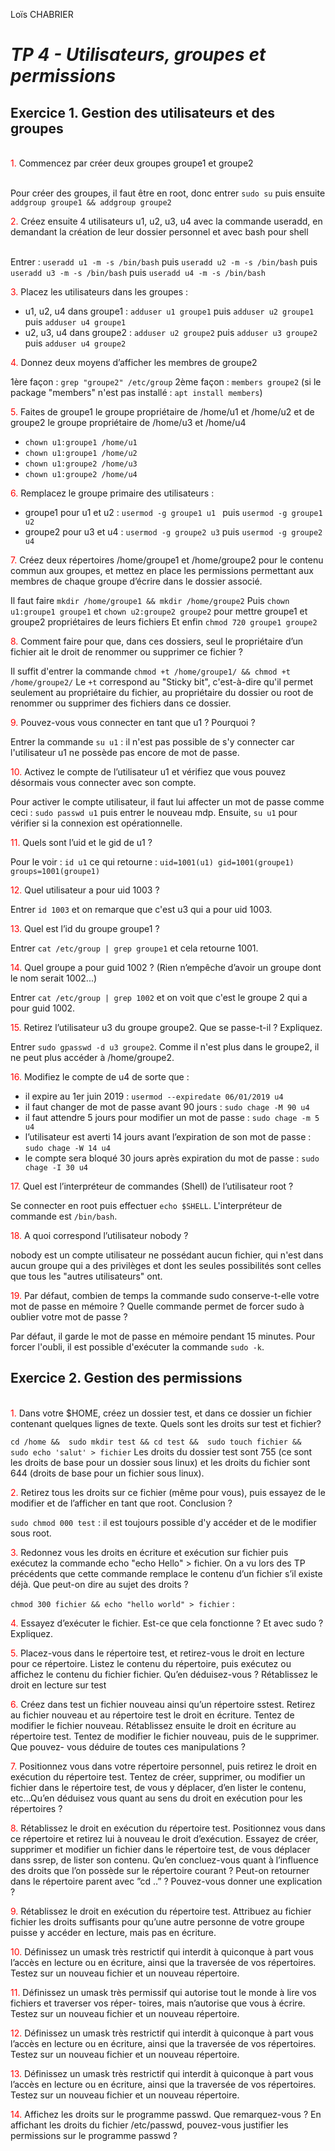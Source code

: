 Loïs CHABRIER

# _TP 4 - Utilisateurs, groupes et permissions_

## Exercice 1. Gestion des utilisateurs et des groupes

<br>
<span style='color:red'>1.</span> Commencez par créer deux groupes groupe1 et groupe2
</span>

<br>Pour créer des groupes, il faut être en root, donc entrer `sudo su` puis ensuite `addgroup groupe1 && addgroup groupe2`

<span style='color:red'>2.</span> Créez ensuite 4 utilisateurs u1, u2, u3, u4 avec la commande useradd, en demandant la création de
leur dossier personnel et avec bash pour shell

<br>Entrer : `useradd u1 -m -s /bin/bash` puis `useradd u2 -m -s /bin/bash` puis `useradd u3 -m -s /bin/bash` puis `useradd u4 -m -s /bin/bash`

<span style='color:red'>3.</span> Placez les utilisateurs dans les groupes :
- u1, u2, u4 dans groupe1 : `adduser u1 groupe1` puis `adduser u2 groupe1` puis `adduser u4 groupe1`
- u2, u3, u4 dans groupe2 : `adduser u2 groupe2` puis `adduser u3 groupe2` puis `adduser u4 groupe2`

<span style='color:red'>4.</span> Donnez deux moyens d’afficher les membres de groupe2

1ère façon : `grep "groupe2" /etc/group`
2ème façon : `members groupe2` (si le package "members" n'est pas installé : `apt install members`)

<span style='color:red'>5.</span> Faites de groupe1 le groupe propriétaire de /home/u1 et /home/u2 et de groupe2 le groupe propriétaire
de /home/u3 et /home/u4

 - `chown u1:groupe1 /home/u1`
 - `chown u1:groupe1 /home/u2` 
 - `chown u1:groupe2 /home/u3` 
 - `chown u1:groupe2 /home/u4` 

<span style='color:red'>6.</span> Remplacez le groupe primaire des utilisateurs :
- groupe1 pour u1 et u2 : `usermod -g groupe1 u1 ` puis `usermod -g groupe1 u2`
- groupe2 pour u3 et u4 : `usermod -g groupe2 u3` puis `usermod -g groupe2 u4`

<span style='color:red'>7.</span> Créez deux répertoires /home/groupe1 et /home/groupe2 pour le contenu commun aux groupes, et
mettez en place les permissions permettant aux membres de chaque groupe d’écrire dans le dossier
associé.

Il faut faire `mkdir /home/groupe1 && mkdir /home/groupe2`
Puis `chown u1:groupe1 groupe1` et `chown u2:groupe2 groupe2` pour mettre groupe1 et groupe2 propriétaires de leurs fichiers
Et enfin `chmod 720 groupe1 groupe2`

<span style='color:red'>8.</span> Comment faire pour que, dans ces dossiers, seul le propriétaire d’un fichier ait le droit de renommer
ou supprimer ce fichier ?

Il suffit d'entrer la commande `chmod +t /home/groupe1/ && chmod +t /home/groupe2/`
Le `+t` correspond au "Sticky bit", c'est-à-dire qu'il permet seulement au propriétaire du fichier, au propriétaire du dossier ou root de renommer ou supprimer des fichiers dans ce dossier.

<span style='color:red'>9.</span> Pouvez-vous vous connecter en tant que u1 ? Pourquoi ?

Entrer la commande `su u1` : il n'est pas possible de s'y connecter car l'utilisateur u1 ne possède pas encore de mot de passe.

<span style='color:red'>10.</span> Activez le compte de l’utilisateur u1 et vérifiez que vous pouvez désormais vous connecter avec son
compte.

Pour activer le compte utilisateur, il faut lui affecter un mot de passe comme ceci : `sudo passwd u1` puis entrer le nouveau mdp.
Ensuite, `su u1` pour vérifier si la connexion est opérationnelle.

<span style='color:red'>11.</span> Quels sont l’uid et le gid de u1 ?

Pour le voir : `id u1` ce qui retourne : `uid=1001(u1) gid=1001(groupe1) groups=1001(groupe1)`

<span style='color:red'>12.</span> Quel utilisateur a pour uid 1003 ?

Entrer `id 1003` et on remarque que c'est u3 qui a pour uid 1003.

<span style='color:red'>13.</span> Quel est l’id du groupe groupe1 ?

Entrer `cat /etc/group | grep groupe1` et cela retourne 1001.

<span style='color:red'>14.</span> Quel groupe a pour guid 1002 ? (Rien n’empêche d’avoir un groupe dont le nom serait 1002...)

Entrer `cat /etc/group | grep 1002` et on voit que c'est le groupe 2 qui a pour guid 1002.

<span style='color:red'>15.</span> Retirez l’utilisateur u3 du groupe groupe2. Que se passe-t-il ? Expliquez.

Entrer `sudo gpasswd -d u3 groupe2`. Comme il n'est plus dans le groupe2, il ne peut plus accéder à /home/groupe2.

<span style='color:red'>16.</span> Modifiez le compte de u4 de sorte que :
 - il expire au 1er juin 2019 : `usermod --expiredate 06/01/2019 u4`
 - il faut changer de mot de passe avant 90 jours : `sudo chage -M 90 u4`
 - il faut attendre 5 jours pour modifier un mot de passe : `sudo chage -m 5 u4`
 - l’utilisateur est averti 14 jours avant l’expiration de son mot de passe : `sudo chage -W 14 u4`
 - le compte sera bloqué 30 jours après expiration du mot de passe : `sudo chage -I 30 u4`

<span style='color:red'>17.</span> Quel est l’interpréteur de commandes (Shell) de l’utilisateur root ?

Se connecter en root puis effectuer `echo $SHELL`. L'interpréteur de commande est `/bin/bash`.

<span style='color:red'>18.</span> A quoi correspond l’utilisateur nobody ?

nobody est un compte utilisateur ne possédant aucun fichier, qui n'est dans aucun groupe qui a des privilèges et dont les seules possibilités sont celles que tous les "autres utilisateurs" ont.

<span style='color:red'>19.</span> Par défaut, combien de temps la commande sudo conserve-t-elle votre mot de passe en mémoire ?
Quelle commande permet de forcer sudo à oublier votre mot de passe ?

Par défaut, il garde le mot de passe en mémoire pendant 15 minutes.
Pour forcer l'oubli, il est possible d'exécuter la commande `sudo -k`.

## Exercice 2. Gestion des permissions

<br>
<span style='color:red'>1.</span> Dans votre $HOME, créez un dossier test, et dans ce dossier un fichier contenant quelques lignes de texte. Quels sont les droits sur test et fichier?
</span>

`cd /home &&  sudo mkdir test && cd test &&  sudo touch fichier &&  sudo echo 'salut' > fichier`
Les droits du dossier test sont 755 (ce sont les droits de base pour un dossier sous linux) et les droits du fichier sont 644 (droits de base pour un fichier sous linux).

<span style='color:red'>2.</span> Retirez tous les droits sur ce fichier (même pour vous), puis essayez de le modifier et de l’afficher en tant que root. Conclusion ?

`sudo chmod 000 test` : il est toujours possible d'y accéder et de le modifier sous root.

<span style='color:red'>3.</span> Redonnez vous les droits en écriture et exécution sur fichier puis exécutez la commande echo "echo Hello" > fichier. On a vu lors des TP précédents que cette commande remplace le contenu d’un fichier s’il existe déjà. Que peut-on dire au sujet des droits ?

`chmod 300 fichier && echo "hello world" > fichier` :

<span style='color:red'>4.</span> Essayez d’exécuter le fichier. Est-ce que cela fonctionne ? Et avec sudo ? Expliquez.



<span style='color:red'>5.</span> Placez-vous dans le répertoire test, et retirez-vous le droit en lecture pour ce répertoire. Listez le contenu du répertoire, puis exécutez ou affichez le contenu du fichier fichier. Qu’en déduisez-vous ? Rétablissez le droit en lecture sur test



<span style='color:red'>6.</span> Créez dans test un fichier nouveau ainsi qu’un répertoire sstest. Retirez au fichier nouveau et au répertoire test le droit en écriture. Tentez de modifier le fichier nouveau. Rétablissez ensuite le droit en écriture au répertoire test. Tentez de modifier le fichier nouveau, puis de le supprimer. Que pouvez- vous déduire de toutes ces manipulations ?



<span style='color:red'>7.</span> Positionnez vous dans votre répertoire personnel, puis retirez le droit en exécution du répertoire test. Tentez de créer, supprimer, ou modifier un fichier dans le répertoire test, de vous y déplacer, d’en lister le contenu, etc...Qu’en déduisez vous quant au sens du droit en exécution pour les répertoires ?



<span style='color:red'>8.</span> Rétablissez le droit en exécution du répertoire test. Positionnez vous dans ce répertoire et retirez lui à nouveau le droit d’exécution. Essayez de créer, supprimer et modifier un fichier dans le répertoire test, de vous déplacer dans ssrep, de lister son contenu. Qu’en concluez-vous quant à l’influence des droits que l’on possède sur le répertoire courant ? Peut-on retourner dans le répertoire parent avec ”cd ..” ? Pouvez-vous donner une explication ?



<span style='color:red'>9.</span> Rétablissez le droit en exécution du répertoire test. Attribuez au fichier fichier les droits suffisants pour qu’une autre personne de votre groupe puisse y accéder en lecture, mais pas en écriture.



<span style='color:red'>10.</span> Définissez un umask très restrictif qui interdit à quiconque à part vous l’accès en lecture ou en écriture, ainsi que la traversée de vos répertoires. Testez sur un nouveau fichier et un nouveau répertoire.



<span style='color:red'>11.</span> Définissez un umask très permissif qui autorise tout le monde à lire vos fichiers et traverser vos réper- toires, mais n’autorise que vous à écrire. Testez sur un nouveau fichier et un nouveau répertoire.



<span style='color:red'>12.</span> Définissez un umask très restrictif qui interdit à quiconque à part vous l’accès en lecture ou en écriture, ainsi que la traversée de vos répertoires. Testez sur un nouveau fichier et un nouveau répertoire.



<span style='color:red'>13.</span> Définissez un umask très restrictif qui interdit à quiconque à part vous l’accès en lecture ou en écriture, ainsi que la traversée de vos répertoires. Testez sur un nouveau fichier et un nouveau répertoire.



<span style='color:red'>14.</span> Affichez les droits sur le programme passwd. Que remarquez-vous ? En affichant les droits du fichier
/etc/passwd, pouvez-vous justifier les permissions sur le programme passwd ?


